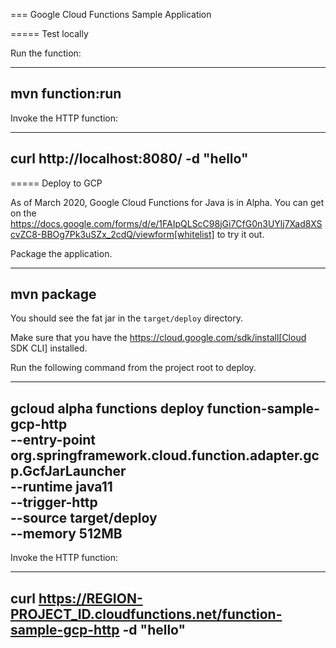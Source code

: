 
=== Google Cloud Functions Sample Application

===== Test locally

Run the function:

----
mvn function:run
----

Invoke the HTTP function:

----
curl http://localhost:8080/ -d "hello"
----

===== Deploy to GCP

As of March 2020, Google Cloud Functions for Java is in Alpha.
You can get on the https://docs.google.com/forms/d/e/1FAIpQLScC98jGi7CfG0n3UYlj7Xad8XScvZC8-BBOg7Pk3uSZx_2cdQ/viewform[whitelist] to try it out.

Package the application.

----
mvn package
----

You should see the fat jar in the `target/deploy` directory.

Make sure that you have the https://cloud.google.com/sdk/install[Cloud SDK CLI] installed.

Run the following command from the project root to deploy.

----
gcloud alpha functions deploy function-sample-gcp-http \
--entry-point org.springframework.cloud.function.adapter.gcp.GcfJarLauncher \
--runtime java11 \
--trigger-http \
--source target/deploy \
--memory 512MB
----

Invoke the HTTP function:

----
curl https://REGION-PROJECT_ID.cloudfunctions.net/function-sample-gcp-http -d "hello"
----